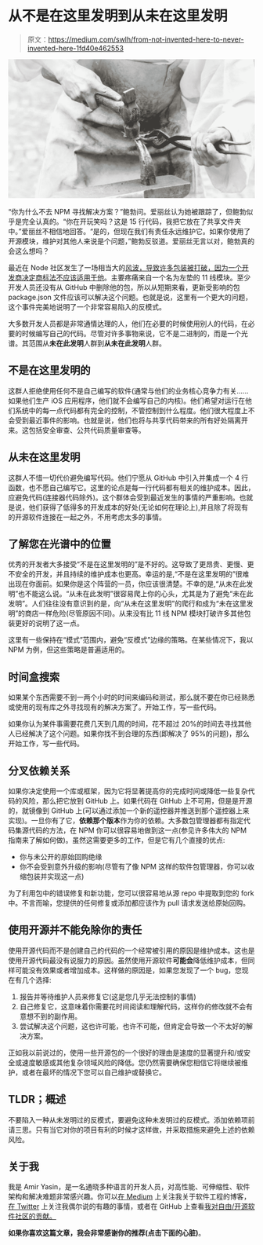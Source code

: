 # 从不是在这里发明到从未在这里发明

> 原文：<https://medium.com/swlh/from-not-invented-here-to-never-invented-here-1fd40e462553>

![](img/82ade2ea2b43e339bfbd1aba0046a908.png)

“你为什么不去 NPM 寻找解决方案？”鲍勃问。爱丽丝认为她被跟踪了，但鲍勃似乎是完全认真的。“你在开玩笑吗？这是 15 行代码，我把它放在了共享文件夹中。”爱丽丝不相信地回答。“是的，但现在我们有责任永远维护它。如果你使用了开源模块，维护对其他人来说是个问题，”鲍勃反驳道。爱丽丝无言以对，鲍勃真的会这么想吗？

最近在 Node 社区发生了一场相当大的[风波，导致许多包装被打破，因为一个开发商决定](https://github.com/azer/left-pad/issues/4)[商标法不应该适用于他](/@azerbike/i-ve-just-liberated-my-modules-9045c06be67c#.21fgmas7s)。主要疼痛来自一个名为左垫的 11 线模块。至少开发人员还没有从 GitHub 中删除他的包，所以从短期来看，更新受影响的包 package.json 文件应该可以解决这个问题。也就是说，这里有一个更大的问题，这个事件完美地说明了一个非常容易陷入的反模式。

大多数开发人员都是非常通情达理的人，他们在必要的时候使用别人的代码，在必要的时候编写自己的代码。尽管对许多事物来说，它不是二进制的，而是一个光谱。其范围从**未在此发明**人群到**从未在此发明**人群。

## 不是在这里发明的

这群人拒绝使用任何不是自己编写的软件(通常与他们的业务核心竞争力有关……如果他们生产 iOS 应用程序，他们就不会编写自己的内核)。他们希望对运行在他们系统中的每一点代码都有完全的控制，不管控制到什么程度。他们很大程度上不会受到最近事件的影响。也就是说，他们也将与共享代码带来的所有好处隔离开来。这包括安全审查、公共代码质量审查等。

## 从未在这里发明

这群人不惜一切代价避免编写代码。他们宁愿从 GitHub 中引入并集成一个 4 行函数，也不愿自己编写它。这里的论点是每一行代码都有相关的维护成本。因此，应避免代码(连接器代码除外)。这个群体会受到最近发生的事情的严重影响。也就是说，他们获得了低得多的开发成本的好处(无论如何在理论上),并且除了将现有的开源软件连接在一起之外，不用考虑太多的事情。

## 了解您在光谱中的位置

优秀的开发者大多接受“不是在这里发明的”是不好的。这导致了更昂贵、更慢、更不安全的开发，并且持续的维护成本也更高。幸运的是,“不是在这里发明的”很难出现在你面前。如果你是这个阵营的一员，你应该很清楚。不幸的是,“从未在此发明”也不能这么说。“从未在此发明”很容易爬上你的心头，尤其是为了避免“未在此发明”。人们往往没有意识到的是，向“从未在这里发明”的爬行和成为“未在这里发明”的商店一样危险(尽管原因不同)。从来没有比 11 线 NPM 模块打破许多其他包装更好的说明了这一点。

这里有一些保持在“模式”范围内，避免“反模式”边缘的策略。在某些情况下，我以 NPM 为例，但这些策略是普遍适用的。

## 时间盒搜索

如果某个东西需要不到一两个小时的时间来编码和测试，那么就不要在你已经熟悉或使用的现有库之外寻找现有的解决方案了。开始工作，写一些代码。

如果你认为某件事需要花费几天到几周的时间，花不超过 20%的时间去寻找其他人已经解决了这个问题。如果你找不到合理的东西(即解决了 95%的问题)，那么开始工作，写一些代码。

## 分叉依赖关系

如果你决定使用一个库或框架，因为它将显著提高你的完成时间或降低一些复杂代码的风险，那么把它放到 GitHub 上。如果代码在 GitHub 上不可用，但是是开源的，就镜像到 GitHub 上(可以通过添加一个新的遥控器并推送到那个遥控器上来实现)。一旦你有了它，**依赖那个版本**作为你的依赖。大多数包管理器都有指定代码集源代码的方法，在 NPM 你可以很容易地做到这一点(参见许多伟大的 NPM 指南来了解如何做)。虽然这需要更多的工作，但是它有几个直接的优点:

*   你与未公开的原始回购绝缘
*   你不会受到意外升级的影响(尽管有了像 NPM 这样的软件包管理器，你可以收缩包装并实现这一点)

为了利用包中的错误修复和新功能，您可以很容易地从源 repo 中提取到您的 fork 中。不言而喻，您提供的任何修复或添加都应该作为 pull 请求发送给原始回购。

## 使用开源并不能免除你的责任

使用开源代码而不是创建自己的代码的一个经常被引用的原因是维护成本。这也是使用开源代码最没有说服力的原因。虽然使用开源软件**可能会**降低维护成本，但同样可能没有效果或者增加成本。这样做的原因是，如果您发现了一个 bug，您现在有几个选择:

1.  报告并等待维护人员来修复它(这是您几乎无法控制的事情)
2.  自己修复它，这意味着你需要花时间阅读和理解代码，这样你的修改就不会有意想不到的副作用。
3.  尝试解决这个问题，这也许可能，也许不可能，但肯定会导致一个不太好的解决方案。

正如我以前说过的，使用一些开源包的一个很好的理由是速度的显著提升和/或安全或速度敏感或其他复杂领域风险的降低。您仍然需要确保您相信它将继续被维护，或者在最坏的情况下您可以自己维护或替换它。

## TLDR；概述

不要陷入一种从未发明过的反模式，要避免这种未发明过的反模式。添加依赖项前请三思。只有当它对你的项目有利的时候才这样做，并采取措施来避免上述的依赖风险。

## 关于我

我是 Amir Yasin，是一名通晓多种语言的开发人员，对高性能、可伸缩性、软件架构和解决难题非常感兴趣。你可以[在 Medium](/@ayasin) 上关注我关于软件工程的博客，[在 Twitter](https://twitter.com/ayasin) 上关注我偶尔说的有趣的事情，或者在 GitHub 上查看[我对自由/开源软件社区的贡献。](https://github.com/ayasin)

**如果你喜欢这篇文章，我会非常感谢你的推荐(点击下面的心脏)**。